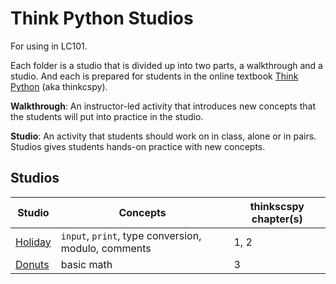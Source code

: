 # Think Python Studios

For using in LC101.

Each folder is a studio that is divided up into two parts, a walkthrough and a studio. And each is prepared for students in the online textbook [Think Python][thinkcspy] (aka thinkcspy).

**Walkthrough**: An instructor-led activity that introduces new concepts that the students will put into practice in the studio.

**Studio**: An activity that students should work on in class, alone or in pairs. Studios gives students hands-on practice with new concepts.

## Studios

Studio | Concepts | thinkscspy chapter(s)
|------|----------|--------------------|
[Holiday](holiday/README.md) | `input`, `print`, type conversion, modulo, comments | 1, 2
[Donuts](donuts/README.md) | basic math | 3


[thinkcspy]: https://runestone.launchcode.org/runestone/static/thinkcspy/index.html
